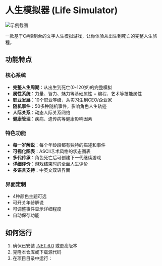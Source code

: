 # 人生模拟器 (Life Simulator)

![示例截图](screenshot.png)

一款基于C#控制台的文字人生模拟游戏，让你体验从出生到死亡的完整人生旅程。

## 功能特点

### 核心系统
- **完整人生周期**：从出生到死亡(0-120岁)的完整模拟
- **属性系统**：力量、智力、魅力等基础属性 + 编程、艺术等技能属性
- **职业发展**：10个职业等级，从实习生到CEO/企业家
- **随机事件**：50多种随机事件，影响角色人生轨迹
- **人际关系**：动态人际关系网络
- **健康管理**：疾病、遗传病等健康影响因素

### 特色功能
- **每一岁解说**：每个年龄段都有独特的描述和事件
- **可视化图表**：ASCII艺术风格的状态图表
- **多代传承**：角色死亡后可创建下一代继续游戏
- **详细评价**：游戏结束时的全面人生评价
- **多语言支持**：中英文双语界面

### 界面定制
- 4种颜色主题可选
- 可开关年龄解说
- 可调整事件显示详细程度
- 自动保存功能

## 如何运行

1. 确保已安装 [.NET 6.0](https://dotnet.microsoft.com/download) 或更高版本
2. 克隆本仓库或下载源代码
3. 在项目目录中运行：
